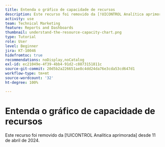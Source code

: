 ```yaml
---
title: Entenda o gráfico de capacidade de recursos
description: Este recurso foi removido da [!UICONTROL Analítica aprimorada] desde 11 de abril de 2024.
activity: use
team: Technical Marketing
feature: Reports and Dashboards
thumbnail: understand-the-resource-capacity-chart.png
type: Tutorial
role: User
level: Beginner
jira: KT-10046
hidefromtoc: true
recommendations: noDisplay,noCatalog
exl-id: ec21049e-4f39-4bb4-91d2-c8873151811c
source-git-commit: 20d5b2a226651ae8c4dd24da76e3cda53cd647d1
workflow-type: tm+mt
source-wordcount: '32'
ht-degree: 100%

---
```


# Entenda o gráfico de capacidade de recursos

Este recurso foi removido da [!UICONTROL Analítica aprimorada] desde 11 de abril de 2024.

